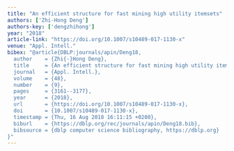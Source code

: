 ```yaml
---
title: "An efficient structure for fast mining high utility itemsets"
authors: ['Zhi-Hong Deng']
authors-key: ['dengzhihong']
year: "2018"
article-link: "https://doi.org/10.1007/s10489-017-1130-x"
venue: "Appl. Intell."
bibex: "@article{DBLP:journals/apin/Deng18,
  author    = {Zhi{-}Hong Deng},
  title     = {An efficient structure for fast mining high utility itemsets},
  journal   = {Appl. Intell.},
  volume    = {48},
  number    = {9},
  pages     = {3161--3177},
  year      = {2018},
  url       = {https://doi.org/10.1007/s10489-017-1130-x},
  doi       = {10.1007/s10489-017-1130-x},
  timestamp = {Thu, 16 Aug 2018 16:11:15 +0200},
  biburl    = {https://dblp.org/rec/journals/apin/Deng18.bib},
  bibsource = {dblp computer science bibliography, https://dblp.org}
}"
---
```

